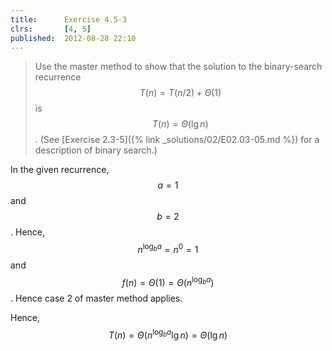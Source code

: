 ```yaml
---
title:      Exercise 4.5-3
clrs:       [4, 5]
published:  2012-08-28 22:10
---
```


> Use the master method to show that the solution to the binary-search recurrence $$T(n) = T(n/2) + \Theta(1)$$ is $$T(n) = \Theta(\lg n)$$. (See [Exercise 2.3-5]({% link _solutions/02/E02.03-05.md %}) for a description of binary search.)

In the given recurrence, $$a = 1$$ and $$b = 2$$. Hence, $$n^{\log_b a} = n^0 = 1$$ and $$f(n) = \Theta(1) = \Theta(n^{\log_b a})$$. Hence case 2 of master method applies.

Hence, $$T(n) = \Theta(n^{\log_b a} \lg n) = \Theta(\lg n)$$
